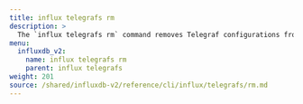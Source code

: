 ```yaml
---
title: influx telegrafs rm
description: >
  The `influx telegrafs rm` command removes Telegraf configurations from InfluxDB.
menu:
  influxdb_v2:
    name: influx telegrafs rm
    parent: influx telegrafs
weight: 201
source: /shared/influxdb-v2/reference/cli/influx/telegrafs/rm.md
---
```


<!-- The content for this file is located at
// SOURCE content/shared/influxdb-v2/reference/cli/influx/telegrafs/rm.md -->
